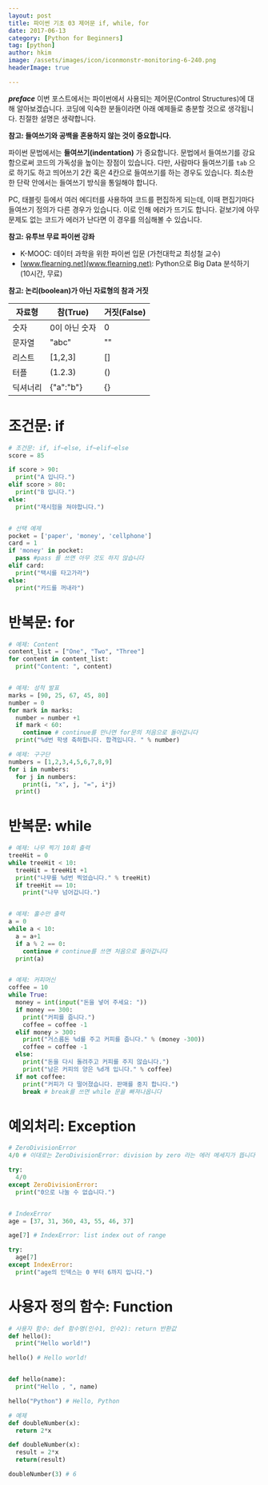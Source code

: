 ```yaml
---
layout: post  
title: 파이썬 기초 03 제어문 if, while, for  
date: 2017-06-13  
category: [Python for Beginners]  
tag: [python]  
author: hkim  
image: /assets/images/icon/iconmonstr-monitoring-6-240.png
headerImage: true

---
```


***preface*** 이번 포스트에서는 파이썬에서 사용되는 제어문(Control Structures)에 대해 알아보겠습니다. 코딩에 익숙한 분들이라면 아래 예제들로 충분할 것으로 생각됩니다. 친절한 설명은 생략합니다.

**참고: 들여쓰기와 공백을 혼용하지 않는 것이 중요합니다.**  

파이썬 문법에서는 **들여쓰기(indentation)** 가 중요합니다. 문법에서 들여쓰기를 강요함으로써 코드의 가독성을 높이는 장점이 있습니다. 다만, 사람마다 들여쓰기를 `tab` 으로 하기도 하고 띄어쓰기 2칸 혹은 4칸으로 들여쓰기를 하는 경우도 있습니다. 최소한 한 단락 안에서는 들여쓰기 방식을 통일해야 합니다.

PC, 태블릿 등에서 여러 에디터를 사용하여 코드를 편집하게 되는데, 이때 편집기마다 들여쓰기 정의가 다른 경우가 있습니다. 이로 인해 에러가 뜨기도 합니다. 겉보기에 아무 문제도 없는 코드가 에러가 난다면 이 경우를 의심해볼 수 있습니다.




**참고: 유투브 무료 파이썬 강좌**  
- K-MOOC: 데이터 과학을 위한 파이썬 입문 (가천대학교 최성철 교수)
- [www.flearning.net](www.flearning.net): Python으로 Big Data 분석하기 (10시간, 무료)


**참고: 논리(boolean)가 아닌 자료형의 참과 거짓**

자료형    | 참(True)      | 거짓(False)
---------|---------------|-------------
숫자     | 0이 아닌 숫자   | 0
문자열   | "abc"         | ""
리스트   | [1,2,3]       | []
터플     | (1.2.3)       | ()
딕셔너리 | {"a":"b"}     | {}



# 조건문: if

```python
# 조건문: if, if~else, if~elif~else
score = 85

if score > 90:
  print("A 입니다.")
elif score > 80:
  print("B 입니다.")
else:
  print("재시험을 쳐야합니다.")


# 선택 예제
pocket = ['paper', 'money', 'cellphone']
card = 1
if 'money' in pocket:
  pass #pass 를 쓰면 아무 것도 하지 않습니다
elif card:
  print("택시를 타고가라")
else:
  print("카드를 꺼내라")  
```

# 반복문: for

```python
# 예제: Content
content_list = ["One", "Two", "Three"]
for content in content_list:
  print("Content: ", content)


# 예제: 성적 발표
marks = [90, 25, 67, 45, 80]
number = 0
for mark in marks:
  number = number +1
  if mark < 60:
    continue # continue를 만나면 for문의 처음으로 돌아갑니다
  print("%d번 학생 축하합니다. 합격입니다. " % number)

# 예제: 구구단
numbers = [1,2,3,4,5,6,7,8,9]
for i in numbers:
  for j in numbers:
    print(i, "x", j, "=", i*j)
  print()
```


# 반복문: while

```python
# 예제: 나무 찍기 10회 출력
treeHit = 0
while treeHit < 10:
  treeHit = treeHit +1
  print("나무를 %d번 찍었습니다." % treeHit)
  if treeHit == 10:
    print("나무 넘어갑니다.")


# 예제: 홀수만 출력
a = 0
while a < 10:
  a = a+1
  if a % 2 == 0:
    continue # continue를 쓰면 처음으로 돌아갑니다
  print(a)


# 예제: 커피머신
coffee = 10
while True:
  money = int(input("돈을 넣어 주세요: "))
  if money == 300:
    print("커피를 줍니다.")
    coffee = coffee -1
  elif money > 300:
    print("거스름돈 %d를 주고 커피를 줍니다." % (money -300))
    coffee = coffee -1
  else:
    print("돈을 다시 돌려주고 커피를 주지 않습니다.")
    print("남은 커피의 양은 %d개 입니다." % coffee)
  if not coffee:
    print("커피가 다 떨어졌습니다. 판매를 중지 합니다.")
    break # break를 쓰면 while 문을 빠져나옵니다
```


# 예외처리: Exception

```python
# ZeroDivisionError
4/0 # 이대로는 ZeroDivisionError: division by zero 라는 에러 메세지가 뜹니다

try:
  4/0
except ZeroDivisionError:
  print("0으로 나눌 수 없습니다.")


# IndexError
age = [37, 31, 360, 43, 55, 46, 37]

age[7] # IndexError: list index out of range

try:
  age[7]
except IndexError:
  print("age의 인덱스는 0 부터 6까지 입니다.")
```

# 사용자 정의 함수: Function

```python
# 사용자 함수: def 함수명(인수1, 인수2): return 반환값
def hello():
  print("Hello world!")

hello() # Hello world!


def hello(name):
  print("Hello , ", name)

hello("Python") # Hello, Python

# 예제
def doubleNumber(x):
  return 2*x

def doubleNumber(x):
  result = 2*x
  return(result)

doubleNumber(3) # 6
```
